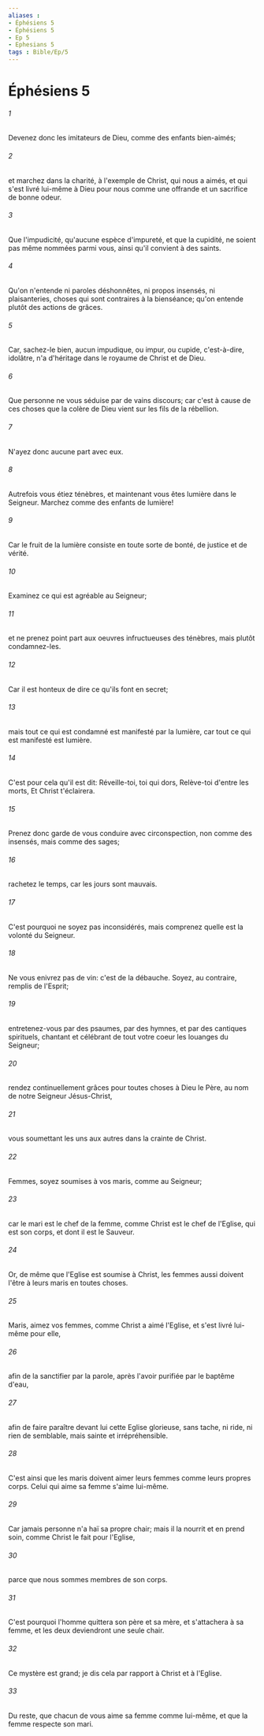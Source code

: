 ```yaml
---
aliases : 
- Éphésiens 5
- Éphésiens 5
- Ep 5
- Ephesians 5
tags : Bible/Ep/5
---
```


# Éphésiens 5

###### 1
Devenez donc les imitateurs de Dieu, comme des enfants bien-aimés;
###### 2
et marchez dans la charité, à l'exemple de Christ, qui nous a aimés, et qui s'est livré lui-même à Dieu pour nous comme une offrande et un sacrifice de bonne odeur.
###### 3
Que l'impudicité, qu'aucune espèce d'impureté, et que la cupidité, ne soient pas même nommées parmi vous, ainsi qu'il convient à des saints.
###### 4
Qu'on n'entende ni paroles déshonnêtes, ni propos insensés, ni plaisanteries, choses qui sont contraires à la bienséance; qu'on entende plutôt des actions de grâces.
###### 5
Car, sachez-le bien, aucun impudique, ou impur, ou cupide, c'est-à-dire, idolâtre, n'a d'héritage dans le royaume de Christ et de Dieu.
###### 6
Que personne ne vous séduise par de vains discours; car c'est à cause de ces choses que la colère de Dieu vient sur les fils de la rébellion.
###### 7
N'ayez donc aucune part avec eux.
###### 8
Autrefois vous étiez ténèbres, et maintenant vous êtes lumière dans le Seigneur. Marchez comme des enfants de lumière!
###### 9
Car le fruit de la lumière consiste en toute sorte de bonté, de justice et de vérité.
###### 10
Examinez ce qui est agréable au Seigneur;
###### 11
et ne prenez point part aux oeuvres infructueuses des ténèbres, mais plutôt condamnez-les.
###### 12
Car il est honteux de dire ce qu'ils font en secret;
###### 13
mais tout ce qui est condamné est manifesté par la lumière, car tout ce qui est manifesté est lumière.
###### 14
C'est pour cela qu'il est dit: Réveille-toi, toi qui dors, Relève-toi d'entre les morts, Et Christ t'éclairera.
###### 15
Prenez donc garde de vous conduire avec circonspection, non comme des insensés, mais comme des sages;
###### 16
rachetez le temps, car les jours sont mauvais.
###### 17
C'est pourquoi ne soyez pas inconsidérés, mais comprenez quelle est la volonté du Seigneur.
###### 18
Ne vous enivrez pas de vin: c'est de la débauche. Soyez, au contraire, remplis de l'Esprit;
###### 19
entretenez-vous par des psaumes, par des hymnes, et par des cantiques spirituels, chantant et célébrant de tout votre coeur les louanges du Seigneur;
###### 20
rendez continuellement grâces pour toutes choses à Dieu le Père, au nom de notre Seigneur Jésus-Christ,
###### 21
vous soumettant les uns aux autres dans la crainte de Christ.
###### 22
Femmes, soyez soumises à vos maris, comme au Seigneur;
###### 23
car le mari est le chef de la femme, comme Christ est le chef de l'Eglise, qui est son corps, et dont il est le Sauveur.
###### 24
Or, de même que l'Eglise est soumise à Christ, les femmes aussi doivent l'être à leurs maris en toutes choses.
###### 25
Maris, aimez vos femmes, comme Christ a aimé l'Eglise, et s'est livré lui-même pour elle,
###### 26
afin de la sanctifier par la parole, après l'avoir purifiée par le baptême d'eau,
###### 27
afin de faire paraître devant lui cette Eglise glorieuse, sans tache, ni ride, ni rien de semblable, mais sainte et irrépréhensible.
###### 28
C'est ainsi que les maris doivent aimer leurs femmes comme leurs propres corps. Celui qui aime sa femme s'aime lui-même.
###### 29
Car jamais personne n'a haï sa propre chair; mais il la nourrit et en prend soin, comme Christ le fait pour l'Eglise,
###### 30
parce que nous sommes membres de son corps.
###### 31
C'est pourquoi l'homme quittera son père et sa mère, et s'attachera à sa femme, et les deux deviendront une seule chair.
###### 32
Ce mystère est grand; je dis cela par rapport à Christ et à l'Eglise.
###### 33
Du reste, que chacun de vous aime sa femme comme lui-même, et que la femme respecte son mari.
